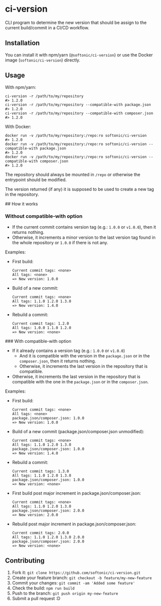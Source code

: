 # ci-version

CLI program to determine the new version that should be assign to the current build/commit in a CI/CD workflow.

## Installation

You can install it with npm/yarn (`@softonic/ci-version`) or use the Docker image (`softonic/ci-version`) directly.

## Usage

With npm/yarn:

```
ci-version -r /path/to/my/repository
#> 1.2.0
ci-version -r /path/to/my/repository --compatible-with package.json
#> 1.2.0
ci-version -r /path/to/my/repository --compatible-with composer.json
#> 1.2.0
```

With Docker:

```
docker run -v /path/to/my/repository:/repo:ro softonic/ci-version
#> 1.2.0
docker run -v /path/to/my/repository:/repo:ro softonic/ci-version --compatible-with package.json
#> 1.2.0
docker run -v /path/to/my/repository:/repo:ro softonic/ci-version --compatible-with composer.json
#> 1.2.0
```

The repository should always be mounted in `/repo` or otherwise the entrypoint should be modified.

The version returned (if any) it is supposed to be used to create a new tag in the repository.

## How it works

### Without compatible-with option

- If the current commit contains version tag (e.g.: `1.0.0` or `v1.0.0`), then it returns nothing.
- Otherwise, it increments a minor version to the last version tag found in the whole repository or `1.0.0` if there is not any.

Examples:

- First build:

  ```
  Current commit tags: <none>
  All tags: <none>
  => New version: 1.0.0
  ```

- Build of a new commit:

  ```
  Current commit tags: <none>
  All tags: 1.1.0 1.2.0 1.3.0
  => New version: 1.4.0
  ```

- Rebuild a commit:

  ```
  Current commit tags: 1.2.0
  All tags: 1.0.0 1.1.0 1.2.0
  => New version: <none>
  ```

### With compatible-with option

- If it already contains a version tag (e.g.: `1.0.0` or `v1.0.0`)
  * And it is compatible with the version in the `package.json` or in the `composer.json`, then it returns nothing.
  * Otherwise, it increments the last version in the repository that is compatible.
- Otherwise, it increments the last version in the repository that is compatible with the one in the `package.json` or in the `composer.json`.

Examples:

- First build:

  ```
  Current commit tags: <none>
  All tags: <none>
  package.json/composer.json: 1.0.0
  => New version: 1.0.0
  ```

- Build of a new commit (package.json/composer.json unmodified):

  ```
  Current commit tags: <none>
  All tags: 1.1.0 1.2.0 1.3.0
  package.json/composer.json: 1.0.0
  => New version: 1.4.0
  ```

- Rebuild a commit:

  ```
  Current commit tags: 1.3.0
  All tags: 1.1.0 1.2.0 1.3.0
  package.json/composer.json: 1.0.0
  => New version: <none>
  ```

- First build post major increment in package.json/composer.json:

  ```
  Current commit tags: <none>
  All tags: 1.1.0 1.2.0 1.3.0
  package.json/composer.json: 2.0.0
  => New version: 2.0.0
  ```

- Rebuild post major increment in package.json/composer.json:

  ```
  Current commit tags: 2.0.0
  All tags: 1.1.0 1.2.0 1.3.0 2.0.0
  package.json/composer.json: 2.0.0
  => New version: <none>
  ```

## Contributing

1. Fork it: `git clone https://github.com/softonic/ci-version.git`
2. Create your feature branch: `git checkout -b feature/my-new-feature`
3. Commit your changes: `git commit -am 'Added some feature'`
4. Check the build: `npm run build`
4. Push to the branch: `git push origin my-new-feature`
5. Submit a pull request :D
